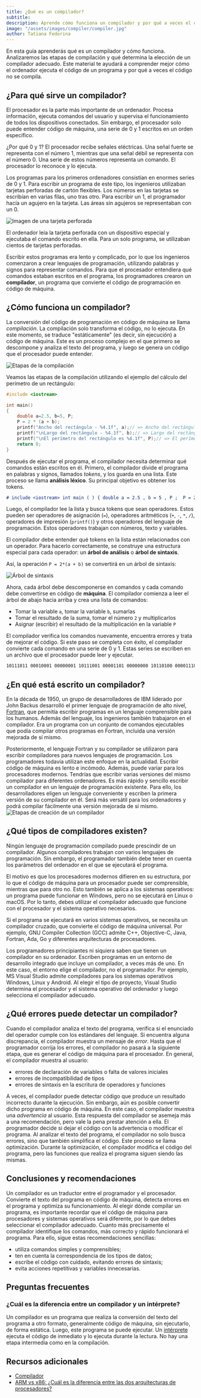 ```yaml
---
title: ¿Qué es un compilador?
subtitle:
description: Aprende cómo funciona un compilador y por qué a veces el código no se compila
image: "/assets/images/compiler/compiler.jpg"
author: Tatiana Fedorina
---
```


En esta guía aprenderás qué es un compilador y cómo funciona. Analizaremos las etapas de compilación y qué determina la elección de un compilador adecuado. Este material te ayudará a comprender mejor cómo el ordenador ejecuta el código de un programa y por qué a veces el código no se compila.

## ¿Para qué sirve un compilador?

El procesador es la parte más importante de un ordenador. Procesa información, ejecuta comandos del usuario y supervisa el funcionamiento de todos los dispositivos conectados. Sin embargo, el procesador solo puede entender código de máquina, una serie de 0 y 1 escritos en un orden específico.

¿Por qué 0 y 1? El procesador recibe señales eléctricas. Una señal fuerte se representa con el número 1, mientras que una señal débil se representa con el número 0. Una serie de estos números representa un comando. El procesador lo reconoce y lo ejecuta.

<Banner name="profession-java" />

Los programas para los primeros ordenadores consistían en enormes series de 0 y 1. Para escribir un programa de este tipo, los ingenieros utilizaban tarjetas perforadas de cartón flexibles. Los números en las tarjetas se escribían en varias filas, uno tras otro. Para escribir un 1, el programador hacía un agujero en la tarjeta. Las áreas sin agujeros se representaban con un 0.

![Imagen de una tarjeta perforada](/assets/images/compiler/card.png)

El ordenador leía la tarjeta perforada con un dispositivo especial y ejecutaba el comando escrito en ella. Para un solo programa, se utilizaban cientos de tarjetas perforadas.

Escribir estos programas era lento y complicado, por lo que los ingenieros comenzaron a crear lenguajes de programación, utilizando palabras y signos para representar comandos. Para que el procesador entendiera qué comandos estaban escritos en el programa, los programadores crearon un **compilador**, un programa que convierte el código de programación en código de máquina.

## ¿Cómo funciona un compilador?

La conversión del código de programación en código de máquina se llama *compilación*. La compilación solo transforma el código, no lo ejecuta. En este momento, se traduce "estáticamente" (es decir, sin ejecución) a código de máquina. Este es un proceso complejo en el que primero se descompone y analiza el texto del programa, y luego se genera un código que el procesador puede entender.

![Etapas de la compilación](/assets/images/compiler/compilation_steps.jpg)

Veamos las etapas de la compilación utilizando el ejemplo del cálculo del perímetro de un rectángulo:

```cpp
#include <iostream>

int main()
{
    double a=2.5, b=5, P;
    P = 2 * (a + b);
    printf("Ancho del rectángulo - %4.1f", a);// => Ancho del rectángulo - 2.5
    printf("\nLargo del rectángulo - %4.1f", b);// => Largo del rectángulo - 5.0
    printf("\nEl perímetro del rectángulo es %4.1f", P);// => El perímetro del rectángulo es 15.0
    return 0;
}
```

Después de ejecutar el programa, el compilador necesita determinar qué comandos están escritos en él. Primero, el compilador divide el programa en palabras y signos, llamados *tokens*, y los guarda en una lista. Este proceso se llama **análisis léxico**. Su principal objetivo es obtener los tokens.

```markdown
# include <iostream> int main ( ) { double a = 2.5 , b = 5 , P ;  P = 2 * ( a + b ) ; printf ( " Ancho del rectángulo - % 4.1 f " , a ) ; printf ( " \ n Largo del rectángulo - % 4.1 f " , b ) ; printf ( " \ n El perímetro del rectángulo es % 4.1 f " ,   P ) ; return 0 ; }
```

Luego, el compilador lee la lista y busca tokens que sean operadores. Estos pueden ser operadores de asignación (`=`), operadores aritméticos (`+`, `-`, `*`, `/`), operadores de impresión (`printf()`) y otros operadores del lenguaje de programación. Estos operadores trabajan con números, texto y variables.

El compilador debe entender qué tokens en la lista están relacionados con un operador. Para hacerlo correctamente, se construye una estructura especial para cada operador: un **árbol de análisis** o **árbol de sintaxis**.

Así, la operación `P = 2*(a + b)` se convertirá en un árbol de sintaxis:

![Árbol de sintaxis](/assets/images/compiler/parse_tree.jpg)

Ahora, cada árbol debe descomponerse en comandos y cada comando debe convertirse en código de **máquina**.
El compilador comienza a leer el árbol de abajo hacia arriba y crea una lista de comandos:

- Tomar la variable `a`, tomar la variable `b`, sumarlas
- Tomar el resultado de la suma, tomar el número `2` y multiplicarlos
- Asignar (escribir) el resultado de la multiplicación en la variable `P`

El compilador verifica los comandos nuevamente, encuentra errores y trata de mejorar el código. Si este paso se completa con éxito, el compilador convierte cada comando en una serie de 0 y 1. Estas series se escriben en un archivo que el procesador puede leer y ejecutar.

```markdown
10111011 00010001 00000001 10111001 00001101 00000000 10110100 00001110 10001010 00000111 01000011 11001101 00010000 11100010 11111001 11001101 00100000 01001000 01100101 01101100 01101100 01101111 00101100 00100000 01010111 01101111 01110010 01101100 01100100 00100001
```

## ¿En qué está escrito un compilador?

En la década de 1950, un grupo de desarrolladores de IBM liderado por John Backus desarrolló el primer lenguaje de programación de alto nivel, [Fortran](https://es.wikipedia.org/wiki/Fortran), que permitía escribir programas en un lenguaje comprensible para los humanos. Además del lenguaje, los ingenieros también trabajaron en el compilador. Era un programa con un conjunto de comandos ejecutables que podía compilar otros programas en Fortran, incluida una versión mejorada de sí mismo.

Posteriormente, el lenguaje Fortran y su compilador se utilizaron para escribir compiladores para nuevos lenguajes de programación. Los programadores todavía utilizan este enfoque en la actualidad.
Escribir código de máquina es lento e incómodo. Además, puede variar para los procesadores modernos. Tendrías que escribir varias versiones del mismo compilador para diferentes ordenadores. Es más rápido y sencillo escribir un compilador en un lenguaje de programación existente. Para ello, los desarrolladores eligen un lenguaje conveniente y escriben la primera versión de su compilador en él. Será más versátil para los ordenadores y podrá compilar fácilmente una versión mejorada de sí mismo.
![Etapas de creación de un compilador](/assets/images/compiler/create_compiler.jpg)

## ¿Qué tipos de compiladores existen?

Ningún lenguaje de programación compilado puede prescindir de un compilador. Algunos compiladores trabajan con varios lenguajes de programación. Sin embargo, el programador también debe tener en cuenta los parámetros del ordenador en el que se ejecutará el programa.

El motivo es que los procesadores modernos difieren en su estructura, por lo que el código de máquina para un procesador puede ser comprensible, mientras que para otro no. Esto también se aplica a los sistemas operativos: un programa puede funcionar en Windows, pero no se ejecutará en Linux o macOS. Por lo tanto, debes utilizar el compilador adecuado que funcione con el procesador y el sistema operativo necesarios.

Si el programa se ejecutará en varios sistemas operativos, se necesita un compilador cruzado, que convierte el código de máquina universal. Por ejemplo, GNU Compiler Collection (GCC) admite C++, Objective-C, Java, Fortran, Ada, Go y diferentes arquitecturas de procesadores.

Los programadores principiantes ni siquiera saben que tienen un compilador en su ordenador. Escriben programas en un entorno de desarrollo integrado que incluye un compilador, a veces más de uno. En este caso, el entorno elige el compilador, no el programador. Por ejemplo, MS Visual Studio admite compiladores para los sistemas operativos Windows, Linux y Android. Al elegir el tipo de proyecto, Visual Studio determina el procesador y el sistema operativo del ordenador y luego selecciona el compilador adecuado.

## ¿Qué errores puede detectar un compilador?

Cuando el compilador analiza el texto del programa, verifica si el enunciado del operador cumple con los estándares del lenguaje. Si encuentra alguna discrepancia, el compilador muestra un mensaje de *error*. Hasta que el programador corrija los errores, el compilador no pasará a la siguiente etapa, que es generar el código de máquina para el procesador.
En general, el compilador muestra al usuario:
- errores de declaración de variables o falta de valores iniciales
- errores de incompatibilidad de tipos
- errores de sintaxis en la escritura de operadores y funciones

A veces, el compilador puede detectar código que produce un resultado incorrecto durante la ejecución. Sin embargo, aún es posible convertir dicho programa en código de máquina. En este caso, el compilador muestra una *advertencia* al usuario. Esta respuesta del compilador se asemeja más a una recomendación, pero vale la pena prestar atención a ella. El programador decide si dejar el código con la advertencia o modificar el programa.
Al analizar el texto del programa, el compilador no solo busca errores, sino que también simplifica el código. Este proceso se llama optimización.
Durante la optimización, el compilador modifica el código del programa, pero las funciones que realiza el programa siguen siendo las mismas.

## Conclusiones y recomendaciones

Un compilador es un traductor entre el programador y el procesador. Convierte el texto del programa en código de máquina, detecta errores en el programa y optimiza su funcionamiento.
Al elegir dónde compilar un programa, es importante recordar que el código de máquina para procesadores y sistemas operativos será diferente, por lo que debes seleccionar el compilador adecuado.
Cuanto más precisamente el compilador identifique los comandos, más correcto y rápido funcionará el programa. Para ello, sigue estas recomendaciones sencillas:
- utiliza comandos simples y comprensibles;
- ten en cuenta la correspondencia de los tipos de datos;
- escribe el código con cuidado, evitando errores de sintaxis;
- evita acciones repetitivas y variables innecesarias.

## Preguntas frecuentes

### ¿Cuál es la diferencia entre un compilador y un intérprete?

Un compilador es un programa que realiza la conversión del texto del programa a otro formato, generalmente código de máquina, sin ejecutarlo, de forma estática. Luego, este programa se puede ejecutar. Un [intérprete](/interpreter/) ejecuta el código de inmediato y lo ejecuta durante la lectura. No hay una etapa intermedia como en la compilación.

## Recursos adicionales

* [Compilador](https://es.wikipedia.org/wiki/Compilador)
* [ARM vs x86: ¿Cuál es la diferencia entre las dos arquitecturas de procesadores?](https://www.xataka.com/basics/arm-vs-x86-cual-diferencia-entre-dos-arquitecturas-procesadores)